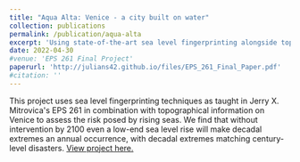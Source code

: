 ```yaml
---
title: "Aqua Alta: Venice - a city built on water"
collection: publications
permalink: /publication/aqua-alta
excerpt: 'Using state-of-the-art sea level fingerprinting alongside topographical information of Venice to assess sea level rise for the city in 2100.'
date: 2022-04-30
#venue: 'EPS 261 Final Project'
paperurl: 'http://julians42.github.io/files/EPS_261_Final_Paper.pdf'
#citation: ''
---
```

This project uses sea level fingerprinting techniques as taught in Jerry X. Mitrovica's EPS 261 in combination with topographical information on Venice to assess the risk posed by rising seas. We find that without intervention by 2100 even a low-end sea level rise will make decadal extremes an annual occurrence, with decadal extremes matching century-level disasters. [View project here.](http://julians42.github.io/files/EPS_261_Final_Paper.pdf)

<!-- Recommended citation: Your Name, You. (2015). "Paper Title Number 3." <i>Journal 1</i>. 1(3). -->